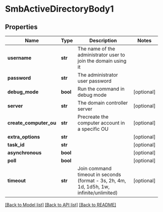 # SmbActiveDirectoryBody1

## Properties
Name | Type | Description | Notes
------------ | ------------- | ------------- | -------------
**username** | **str** | The name of the administrator user to join the domain using it | 
**password** | **str** | The administrator user password | 
**debug_mode** | **bool** | Run the command in debug mode | [optional] 
**server** | **str** | The domain controller server | [optional] 
**create_computer_ou** | **str** | Precreate the computer account in a specific OU | [optional] 
**extra_options** | **str** |  | [optional] 
**task_id** | **str** |  | [optional] 
**asynchronous** | **bool** |  | [optional] 
**poll** | **bool** |  | [optional] 
**timeout** | **str** | Join command timeout in seconds (format - 3s, 2h, 4m, 1d, 1d5h, 1w, infinite/unlimited) | [optional] 

[[Back to Model list]](../README.md#documentation-for-models) [[Back to API list]](../README.md#documentation-for-api-endpoints) [[Back to README]](../README.md)

